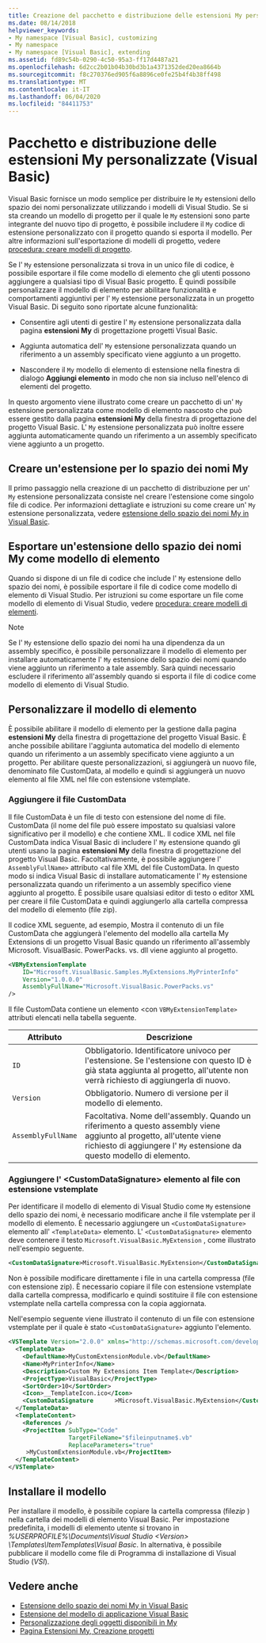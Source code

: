 ```yaml
---
title: Creazione del pacchetto e distribuzione delle estensioni My personalizzate
ms.date: 08/14/2018
helpviewer_keywords:
- My namespace [Visual Basic], customizing
- My namespace
- My namespace [Visual Basic], extending
ms.assetid: fd89c54b-0290-4c50-95a3-ff17d4487a21
ms.openlocfilehash: 6d2cc2b01b04b30bd3b1a4371352ded20ea8664b
ms.sourcegitcommit: f8c270376ed905f6a8896ce0fe25b4f4b38ff498
ms.translationtype: MT
ms.contentlocale: it-IT
ms.lasthandoff: 06/04/2020
ms.locfileid: "84411753"
---
```

# <a name="package-and-deploy-custom-my-extensions-visual-basic"></a>Pacchetto e distribuzione delle estensioni My personalizzate (Visual Basic)

Visual Basic fornisce un modo semplice per distribuire le `My` estensioni dello spazio dei nomi personalizzate utilizzando i modelli di Visual Studio. Se si sta creando un modello di progetto per il quale le `My` estensioni sono parte integrante del nuovo tipo di progetto, è possibile includere il `My` codice di estensione personalizzato con il progetto quando si esporta il modello. Per altre informazioni sull'esportazione di modelli di progetto, vedere [procedura: creare modelli di progetto](/visualstudio/ide/how-to-create-project-templates).

Se l' `My` estensione personalizzata si trova in un unico file di codice, è possibile esportare il file come modello di elemento che gli utenti possono aggiungere a qualsiasi tipo di Visual Basic progetto. È quindi possibile personalizzare il modello di elemento per abilitare funzionalità e comportamenti aggiuntivi per l' `My` estensione personalizzata in un progetto Visual Basic. Di seguito sono riportate alcune funzionalità:

- Consentire agli utenti di gestire l' `My` estensione personalizzata dalla pagina **estensioni My** di progettazione progetti Visual Basic.

- Aggiunta automatica dell' `My` estensione personalizzata quando un riferimento a un assembly specificato viene aggiunto a un progetto.

- Nascondere il `My` modello di elemento di estensione nella finestra di dialogo **Aggiungi elemento** in modo che non sia incluso nell'elenco di elementi del progetto.

In questo argomento viene illustrato come creare un pacchetto di un' `My` estensione personalizzata come modello di elemento nascosto che può essere gestito dalla pagina **estensioni My** della finestra di progettazione del progetto Visual Basic. L' `My` estensione personalizzata può inoltre essere aggiunta automaticamente quando un riferimento a un assembly specificato viene aggiunto a un progetto.

## <a name="create-a-my-namespace-extension"></a>Creare un'estensione per lo spazio dei nomi My

Il primo passaggio nella creazione di un pacchetto di distribuzione per un' `My` estensione personalizzata consiste nel creare l'estensione come singolo file di codice. Per informazioni dettagliate e istruzioni su come creare un' `My` estensione personalizzata, vedere [estensione dello spazio dei nomi My in Visual Basic](extending-the-my-namespace.md).

## <a name="export-a-my-namespace-extension-as-an-item-template"></a>Esportare un'estensione dello spazio dei nomi My come modello di elemento

Quando si dispone di un file di codice che include l' `My` estensione dello spazio dei nomi, è possibile esportare il file di codice come modello di elemento di Visual Studio. Per istruzioni su come esportare un file come modello di elemento di Visual Studio, vedere [procedura: creare modelli di elementi](/visualstudio/ide/how-to-create-item-templates).

> [!NOTE]
> Se l' `My` estensione dello spazio dei nomi ha una dipendenza da un assembly specifico, è possibile personalizzare il modello di elemento per installare automaticamente l' `My` estensione dello spazio dei nomi quando viene aggiunto un riferimento a tale assembly. Sarà quindi necessario escludere il riferimento all'assembly quando si esporta il file di codice come modello di elemento di Visual Studio.

## <a name="customize-the-item-template"></a>Personalizzare il modello di elemento

È possibile abilitare il modello di elemento per la gestione dalla pagina **estensioni My** della finestra di progettazione del progetto Visual Basic. È anche possibile abilitare l'aggiunta automatica del modello di elemento quando un riferimento a un assembly specificato viene aggiunto a un progetto. Per abilitare queste personalizzazioni, si aggiungerà un nuovo file, denominato file CustomData, al modello e quindi si aggiungerà un nuovo elemento al file XML nel file con estensione vstemplate.

### <a name="add-the-customdata-file"></a>Aggiungere il file CustomData

Il file CustomData è un file di testo con estensione del nome di file. CustomData (il nome del file può essere impostato su qualsiasi valore significativo per il modello) e che contiene XML. Il codice XML nel file CustomData indica Visual Basic di includere l' `My` estensione quando gli utenti usano la pagina **estensioni My** della finestra di progettazione del progetto Visual Basic. Facoltativamente, è possibile aggiungere l' `AssemblyFullName>` attributo <al file XML del file CustomData. In questo modo si indica Visual Basic di installare automaticamente l' `My` estensione personalizzata quando un riferimento a un assembly specifico viene aggiunto al progetto. È possibile usare qualsiasi editor di testo o editor XML per creare il file CustomData e quindi aggiungerlo alla cartella compressa del modello di elemento (file zip).

Il codice XML seguente, ad esempio, Mostra il contenuto di un file CustomData che aggiungerà l'elemento del modello alla cartella My Extensions di un progetto Visual Basic quando un riferimento all'assembly Microsoft. VisualBasic. PowerPacks. vs. dll viene aggiunto al progetto.

```xml
<VBMyExtensionTemplate
    ID="Microsoft.VisualBasic.Samples.MyExtensions.MyPrinterInfo"
    Version="1.0.0.0"
    AssemblyFullName="Microsoft.VisualBasic.PowerPacks.vs"
/>
```

Il file CustomData contiene un elemento <con `VBMyExtensionTemplate>` attributi elencati nella tabella seguente.

|Attributo|Descrizione|
|---|---|
|`ID`|Obbligatorio. Identificatore univoco per l'estensione. Se l'estensione con questo ID è già stata aggiunta al progetto, all'utente non verrà richiesto di aggiungerla di nuovo.|
|`Version`|Obbligatorio. Numero di versione per il modello di elemento.|
|`AssemblyFullName`|Facoltativa. Nome dell'assembly. Quando un riferimento a questo assembly viene aggiunto al progetto, all'utente viene richiesto di aggiungere l' `My` estensione da questo modello di elemento.|

### <a name="add-the-customdatasignature-element-to-the-vstemplate-file"></a>Aggiungere l' \<CustomDataSignature> elemento al file con estensione vstemplate

Per identificare il modello di elemento di Visual Studio come `My` estensione dello spazio dei nomi, è necessario modificare anche il file vstemplate per il modello di elemento. È necessario aggiungere un `<CustomDataSignature>` elemento all' `<TemplateData>` elemento. L' `<CustomDataSignature>` elemento deve contenere il testo `Microsoft.VisualBasic.MyExtension` , come illustrato nell'esempio seguente.

```xml
<CustomDataSignature>Microsoft.VisualBasic.MyExtension</CustomDataSignature>
```

Non è possibile modificare direttamente i file in una cartella compressa (file con estensione zip). È necessario copiare il file con estensione vstemplate dalla cartella compressa, modificarlo e quindi sostituire il file con estensione vstemplate nella cartella compressa con la copia aggiornata.

Nell'esempio seguente viene illustrato il contenuto di un file con estensione vstemplate per il quale è stato `<CustomDataSignature>` aggiunto l'elemento.

```xml
<VSTemplate Version="2.0.0" xmlns="http://schemas.microsoft.com/developer/vstemplate/2005" Type="Item">
  <TemplateData>
    <DefaultName>MyCustomExtensionModule.vb</DefaultName>
    <Name>MyPrinterInfo</Name>
    <Description>Custom My Extensions Item Template</Description>
    <ProjectType>VisualBasic</ProjectType>
    <SortOrder>10</SortOrder>
    <Icon>__TemplateIcon.ico</Icon>
    <CustomDataSignature      >Microsoft.VisualBasic.MyExtension</CustomDataSignature>
  </TemplateData>
  <TemplateContent>
    <References />
    <ProjectItem SubType="Code"
                 TargetFileName="$fileinputname$.vb"
                 ReplaceParameters="true"
     >MyCustomExtensionModule.vb</ProjectItem>
  </TemplateContent>
</VSTemplate>
```

## <a name="install-the-template"></a>Installare il modello

Per installare il modello, è possibile copiare la cartella compressa (file*zip* ) nella cartella dei modelli di elemento Visual Basic. Per impostazione predefinita, i modelli di elemento utente si trovano in *%USERPROFILE%\Documents\Visual Studio \<Version\> \Templates\ItemTemplates\Visual Basic*. In alternativa, è possibile pubblicare il modello come file di Programma di installazione di Visual Studio (*VSI*).

## <a name="see-also"></a>Vedere anche

- [Estensione dello spazio dei nomi My in Visual Basic](extending-the-my-namespace.md)
- [Estensione del modello di applicazione Visual Basic](extending-the-visual-basic-application-model.md)
- [Personalizzazione degli oggetti disponibili in My](customizing-which-objects-are-available-in-my.md)
- [Pagina Estensioni My, Creazione progetti](/visualstudio/ide/reference/my-extensions-page-project-designer-visual-basic)
